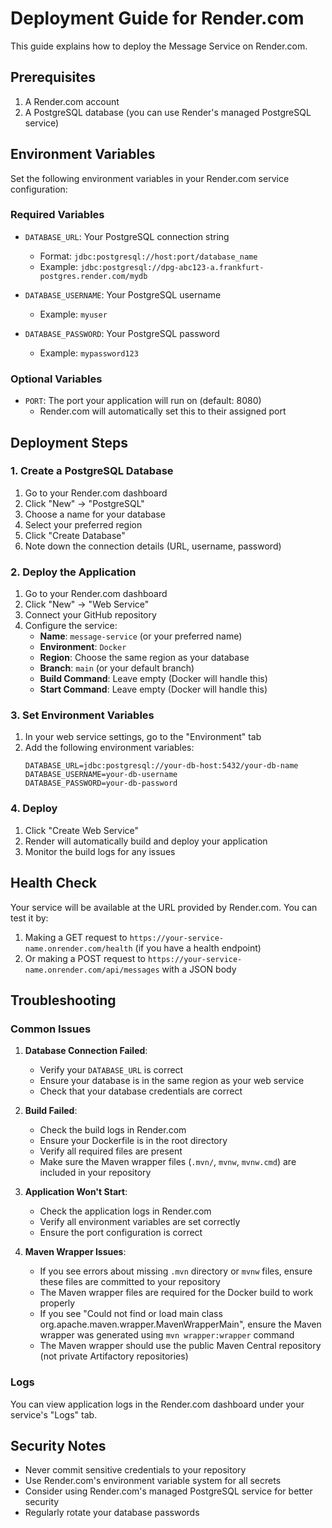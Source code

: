 # Deployment Guide for Render.com

This guide explains how to deploy the Message Service on Render.com.

## Prerequisites

1. A Render.com account
2. A PostgreSQL database (you can use Render's managed PostgreSQL service)

## Environment Variables

Set the following environment variables in your Render.com service configuration:

### Required Variables

- `DATABASE_URL`: Your PostgreSQL connection string
  - Format: `jdbc:postgresql://host:port/database_name`
  - Example: `jdbc:postgresql://dpg-abc123-a.frankfurt-postgres.render.com/mydb`

- `DATABASE_USERNAME`: Your PostgreSQL username
  - Example: `myuser`

- `DATABASE_PASSWORD`: Your PostgreSQL password
  - Example: `mypassword123`

### Optional Variables

- `PORT`: The port your application will run on (default: 8080)
  - Render.com will automatically set this to their assigned port

## Deployment Steps

### 1. Create a PostgreSQL Database

1. Go to your Render.com dashboard
2. Click "New" → "PostgreSQL"
3. Choose a name for your database
4. Select your preferred region
5. Click "Create Database"
6. Note down the connection details (URL, username, password)

### 2. Deploy the Application

1. Go to your Render.com dashboard
2. Click "New" → "Web Service"
3. Connect your GitHub repository
4. Configure the service:
   - **Name**: `message-service` (or your preferred name)
   - **Environment**: `Docker`
   - **Region**: Choose the same region as your database
   - **Branch**: `main` (or your default branch)
   - **Build Command**: Leave empty (Docker will handle this)
   - **Start Command**: Leave empty (Docker will handle this)

### 3. Set Environment Variables

1. In your web service settings, go to the "Environment" tab
2. Add the following environment variables:
   ```
   DATABASE_URL=jdbc:postgresql://your-db-host:5432/your-db-name
   DATABASE_USERNAME=your-db-username
   DATABASE_PASSWORD=your-db-password
   ```

### 4. Deploy

1. Click "Create Web Service"
2. Render will automatically build and deploy your application
3. Monitor the build logs for any issues

## Health Check

Your service will be available at the URL provided by Render.com. You can test it by:

1. Making a GET request to `https://your-service-name.onrender.com/health` (if you have a health endpoint)
2. Or making a POST request to `https://your-service-name.onrender.com/api/messages` with a JSON body

## Troubleshooting

### Common Issues

1. **Database Connection Failed**: 
   - Verify your `DATABASE_URL` is correct
   - Ensure your database is in the same region as your web service
   - Check that your database credentials are correct

2. **Build Failed**:
   - Check the build logs in Render.com
   - Ensure your Dockerfile is in the root directory
   - Verify all required files are present
   - Make sure the Maven wrapper files (`.mvn/`, `mvnw`, `mvnw.cmd`) are included in your repository

3. **Application Won't Start**:
   - Check the application logs in Render.com
   - Verify all environment variables are set correctly
   - Ensure the port configuration is correct

4. **Maven Wrapper Issues**:
   - If you see errors about missing `.mvn` directory or `mvnw` files, ensure these files are committed to your repository
   - The Maven wrapper files are required for the Docker build to work properly
   - If you see "Could not find or load main class org.apache.maven.wrapper.MavenWrapperMain", ensure the Maven wrapper was generated using `mvn wrapper:wrapper` command
   - The Maven wrapper should use the public Maven Central repository (not private Artifactory repositories)

### Logs

You can view application logs in the Render.com dashboard under your service's "Logs" tab.

## Security Notes

- Never commit sensitive credentials to your repository
- Use Render.com's environment variable system for all secrets
- Consider using Render.com's managed PostgreSQL service for better security
- Regularly rotate your database passwords 